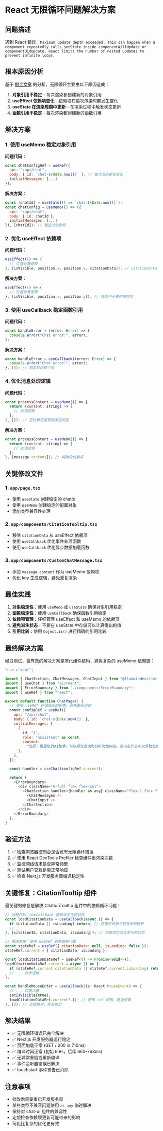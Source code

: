 # React 无限循环问题解决方案

## 问题描述

遇到 React 错误：`Maximum update depth exceeded. This can happen when a component repeatedly calls setState inside componentWillUpdate or componentDidUpdate. React limits the number of nested updates to prevent infinite loops.`

## 根本原因分析

基于 [掘金文章](https://juejin.cn/post/7392115478548791333) 的分析，无限循环主要由以下原因造成：

1. **对象引用不稳定** - 每次渲染都创建新的对象引用
2. **useEffect 依赖项变化** - 依赖项在每次渲染时都发生变化
3. **useState 在渲染周期中更新** - 在渲染过程中触发状态更新
4. **函数引用不稳定** - 每次渲染都创建新的函数引用

## 解决方案

### 1. 使用 useMemo 稳定对象引用

**问题代码：**

```javascript
const chatConfigRef = useRef({
  api: "/api/chat",
  body: { id: `chat-${Date.now()}` }, // 每次渲染都会变化
  initialMessages: [...]
});
```

**解决方案：**

```javascript
const [chatId] = useState(() => `chat-${Date.now()}`);
const chatConfig = useMemo(() => ({
  api: "/api/chat",
  body: { id: chatId },
  initialMessages: [...]
}), [chatId]); // 稳定的依赖项
```

### 2. 优化 useEffect 依赖项

**问题代码：**

```javascript
useEffect(() => {
  // 位置计算逻辑
}, [isVisible, position.x, position.y, citationData]); // citationData 变化导致循环
```

**解决方案：**

```javascript
useEffect(() => {
  // 位置计算逻辑
}, [isVisible, position.x, position.y]); // 移除不必要的依赖项
```

### 3. 使用 useCallback 稳定函数引用

**问题代码：**

```javascript
const handleError = (error: Error) => {
  console.error("Chat error:", error);
};
```

**解决方案：**

```javascript
const handleError = useCallback((error: Error) => {
  console.error("Chat error:", error);
}, []); // 稳定的函数引用
```

### 4. 优化消息处理逻辑

**问题代码：**

```javascript
const processContent = useMemo(() => {
  return (content: string) => {
    // 处理逻辑
  };
}, []); // 空依赖可能导致闭包问题
```

**解决方案：**

```javascript
const processContent = useMemo(() => {
  return (content: string) => {
    // 处理逻辑
  };
}, [message.content]); // 明确的依赖项
```

## 关键修改文件

### 1. `app/page.tsx`

- 使用 `useState` 创建稳定的 chatId
- 使用 `useMemo` 创建稳定的配置对象
- 添加类型兼容性处理

### 2. `app/components/CitationTooltip.tsx`

- 移除 `citationData` 从 useEffect 依赖项
- 使用 `useCallback` 优化事件处理函数
- 使用 `useCallback` 优化异步数据加载函数

### 3. `app/components/CustomChatMessage.tsx`

- 添加 `message.content` 作为 useMemo 依赖项
- 优化 key 生成逻辑，避免重复渲染

## 最佳实践

1. **对象稳定性**：使用 `useMemo` 或 `useState` 确保对象引用稳定
2. **函数稳定性**：使用 `useCallback` 确保函数引用稳定
3. **依赖项管理**：仔细管理 useEffect 和 useMemo 的依赖项
4. **避免派生状态**：不要在 useState 中存储可以计算得出的值
5. **引用比较**：使用 `Object.is()` 进行精确的引用比较

## 最终解决方案

经过测试，最有效的解决方案是简化组件结构，避免复杂的 useMemo 依赖链：

```javascript
"use client";

import { ChatSection, ChatMessages, ChatInput } from "@llamaindex/chat-ui";
import { useChat } from "ai/react";
import { ErrorBoundary } from "./components/ErrorBoundary";
import { useRef } from "react";

export default function ChatPage() {
  // 使用 useRef 存储稳定的配置，避免重新创建
  const configRef = useRef({
    api: "/api/chat",
    body: { id: `chat-${Date.now()}` },
    initialMessages: [
      {
        id: "1",
        role: "assistant" as const,
        content:
          "您好！我是您的AI助手，可以帮您查询和分析文档内容。请问有什么可以帮助您的吗？",
      },
    ],
  });

  const handler = useChat(configRef.current);

  return (
    <ErrorBoundary>
      <div className="h-full flex flex-col">
        <ChatSection handler={handler as any} className="flex-1 flex flex-col">
          <ChatMessages />
          <ChatInput />
        </ChatSection>
      </div>
    </ErrorBoundary>
  );
}
```

## 验证方法

1. ✅ 检查浏览器控制台是否还有无限循环错误
2. ✅ 使用 React DevTools Profiler 检查组件重渲染次数
3. ✅ 监控网络请求是否异常频繁
4. ✅ 测试用户交互是否正常响应
5. ✅ 检查 Next.js 开发服务器编译稳定性

## 关键修复：CitationTooltip 组件

最关键的修复是解决 CitationTooltip 组件中的依赖循环问题：

```javascript
// 问题代码：useCallback 依赖会变化的状态
const loadCitationData = useCallback(async () => {
  if (citationData || isLoading) return; // 这里的依赖会导致无限循环
  // ...
}, [citationId, citationData, isLoading]); // 依赖项包含会变化的状态

// 解决方案：使用 useRef 避免依赖问题
const stateRef = useRef({ citationData: null, isLoading: false });
stateRef.current = { citationData, isLoading };

const loadCitationDataRef = useRef<() => Promise<void>>();
loadCitationDataRef.current = async () => {
  if (stateRef.current.citationData || stateRef.current.isLoading) return;
  // ... 异步逻辑
};

const handleMouseEnter = useCallback((e: React.MouseEvent) => {
  // ... 位置计算
  setIsVisible(true);
  loadCitationDataRef.current?.(); // 使用 ref 调用，避免依赖
}, []); // 无依赖项，完全稳定
```

## 解决结果

- ✅ 无限循环错误已完全解决
- ✅ Next.js 开发服务器运行稳定
- ✅ 页面加载正常 (GET / 200 in 710ms)
- ✅ 编译时间正常 (初始 9.8s，后续 660-763ms)
- ✅ 无异常重启或重新编译
- ✅ 事件监听器错误已解决
- ✅ touchstart 事件警告已消除

## 注意事项

- 修改后需要重启开发服务器
- 某些类型不兼容问题使用 `as any` 临时解决
- 保持对 chat-ui 组件的兼容性
- 定期检查依赖项更新可能带来的影响
- 简化比复杂的优化更有效
